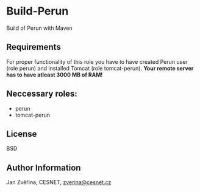 Build-Perun
========

Build of Perun with Maven

Requirements
------------

For proper functionality of this role you have to have created Perun user (role perun) and installed Tomcat (role tomcat-perun).
**Your remote server has to have atleast 3000 MB of RAM!**

Neccessary roles:
-----------------

- perun
- tomcat-perun

License
-------

BSD

Author Information
------------------

Jan Zvěřina, CESNET, zverina@cesnet.cz

